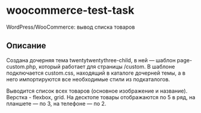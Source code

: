 # woocommerce-test-task
WordPress/WooCommerce: вывод списка товаров

## Описание

Создана дочерняя тема twentytwentythree-child, в ней — шаблон page-custom.php, который работает для страницы /custom. В шаблоне подключается custom.css, находящий в каталоге дочерней темы, а в него импортируются все необходимые стили из подкаталогов.

Выводится список всех товаров (основное изображение и название). Верстка - flexbox, grid. На десктопе товары отображаются по 5 в ряд, на планшете — по 3, на телефоне — по 2.
